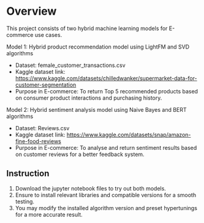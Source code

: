 # Overview
This project consists of two hybrid machine learning models for E-commerce use cases. 

Model 1: Hybrid product recommendation model using LightFM and SVD algorithms
- Dataset: female_customer_transactions.csv
- Kaggle dataset link: https://www.kaggle.com/datasets/chilledwanker/supermarket-data-for-customer-segmentation
- Purpose in E-commerce: To return Top 5 recommended products based on consumer product interactions and purchasing history.

Model 2: Hybrid sentiment analysis model using Naive Bayes and BERT algorithms
- Dataset: Reviews.csv
- Kaggle dataset link: https://www.kaggle.com/datasets/snap/amazon-fine-food-reviews
- Purpose in E-commerce: To analyse and return sentiment results based on customer reviews for a better feedback system.

Instruction 
- 
1. Download the jupyter notebook files to try out both models.
2. Ensure to install relevant libraries and compatible versions for a smooth testing.
3. You may modify the installed algorithm version and preset hypertunings for a more accurate result. 

